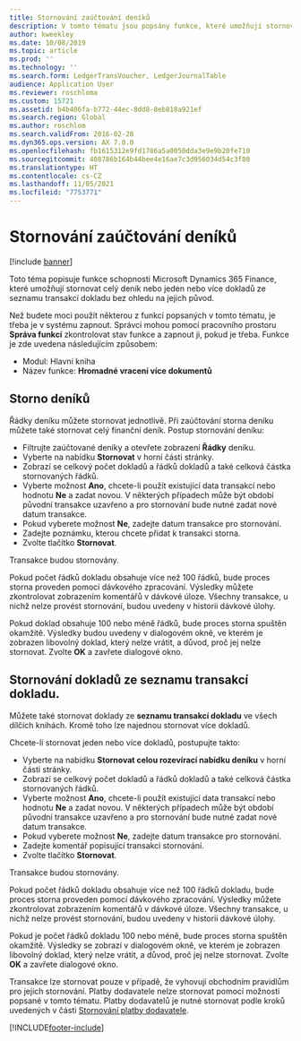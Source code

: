```yaml
---
title: Stornování zaúčtování deníků
description: V tomto tématu jsou popsány funkce, které umožňují stornovat doklady ze seznamu transakcí dokladu nebo z finančních deníků.
author: kweekley
ms.date: 10/08/2019
ms.topic: article
ms.prod: ''
ms.technology: ''
ms.search.form: LedgerTransVoucher, LedgerJournalTable
audience: Application User
ms.reviewer: roschloma
ms.custom: 15721
ms.assetid: b4b406fa-b772-44ec-8dd8-8eb818a921ef
ms.search.region: Global
ms.author: roschlom
ms.search.validFrom: 2016-02-28
ms.dyn365.ops.version: AX 7.0.0
ms.openlocfilehash: fb1615312e9fd1786a5a0050dda3e9e9b20fe710
ms.sourcegitcommit: 408786b164b44bee4e16ae7c3d956034d54c3f80
ms.translationtype: HT
ms.contentlocale: cs-CZ
ms.lasthandoff: 11/05/2021
ms.locfileid: "7753771"
---
```

# <a name="reverse-journal-posting"></a>Stornování zaúčtování deníků

[!include [banner](../includes/banner.md)]

Toto téma popisuje funkce schopnosti Microsoft Dynamics 365 Finance, které umožňují stornovat celý deník nebo jeden nebo více dokladů ze seznamu transakcí dokladu bez ohledu na jejich původ. 

Než budete moci použít některou z funkcí popsaných v tomto tématu, je třeba je v systému zapnout. Správci mohou pomocí pracovního prostoru **Správa funkcí** zkontrolovat stav funkce a zapnout ji, pokud je třeba. Funkce je zde uvedena následujícím způsobem:
 - Modul: Hlavní kniha
 - Název funkce: **Hromadné vracení více dokumentů**

## <a name="reversing-journals"></a>Storno deníků

Řádky deníku můžete stornovat jednotlivě. Při zaúčtování storna deníku můžete také stornovat celý finanční deník. Postup stornování deníku: 

- Filtrujte zaúčtované deníky a otevřete zobrazení **Řádky** deníku.
- Vyberte na nabídku **Stornovat** v horní části stránky.
- Zobrazí se celkový počet dokladů a řádků dokladů a také celková částka stornovaných řádků.
- Vyberte možnost **Ano**, chcete-li použít existující data transakcí nebo hodnotu **Ne** a zadat novou. V některých případech může být období původní transakce uzavřeno a pro stornování bude nutné zadat nové datum transakce.
- Pokud vyberete možnost **Ne**, zadejte datum transakce pro stornování. 
- Zadejte poznámku, kterou chcete přidat k transakci storna.
- Zvolte tlačítko **Stornovat**.

Transakce budou stornovány. 

Pokud počet řádků dokladu obsahuje více než 100 řádků, bude proces storna proveden pomocí dávkového zpracování. Výsledky můžete zkontrolovat zobrazením komentářů v dávkové úloze. Všechny transakce, u nichž nelze provést stornování, budou uvedeny v historii dávkové úlohy.

Pokud doklad obsahuje 100 nebo méně řádků, bude proces storna spuštěn okamžitě. Výsledky budou uvedeny v dialogovém okně, ve kterém je zobrazen libovolný doklad, který nelze vrátit, a důvod, proč jej nelze stornovat. Zvolte **OK** a zavřete dialogové okno.

## <a name="reversing-vouchers-from-the-voucher-transaction-list"></a>Stornování dokladů ze seznamu transakcí dokladu. 

Můžete také stornovat doklady ze **seznamu transakcí dokladu** ve všech dílčích knihách. Kromě toho lze najednou stornovat více dokladů. 

Chcete-li stornovat jeden nebo více dokladů, postupujte takto: 

- Vyberte na nabídku **Stornovat celou rozevírací nabídku deníku** v horní části stránky.
- Zobrazí se celkový počet dokladů a řádků dokladů a také celková částka stornovaných řádků.
- Vyberte možnost **Ano**, chcete-li použít existující data transakcí nebo hodnotu **Ne** a zadat novou. V některých případech může být období původní transakce uzavřeno a pro stornování bude nutné zadat nové datum transakce.
- Pokud vyberete možnost **Ne**, zadejte datum transakce pro stornování. 
- Zadejte komentář popisující transakci stornování.
- Zvolte tlačítko **Stornovat**.

Transakce budou stornovány. 

Pokud počet řádků dokladu obsahuje více než 100 řádků dokladu, bude proces storna proveden pomocí dávkového zpracování. Výsledky můžete zkontrolovat zobrazením komentářů v dávkové úloze. Všechny transakce, u nichž nelze provést stornování, budou uvedeny v historii dávkové úlohy.

Pokud je počet řádků dokladu 100 nebo méně, bude proces storna spuštěn okamžitě. Výsledky se zobrazí v dialogovém okně, ve kterém je zobrazen libovolný doklad, který nelze vrátit, a důvod, proč jej nelze stornovat. Zvolte **OK** a zavřete dialogové okno.

Transakce lze stornovat pouze v případě, že vyhovují obchodním pravidlům pro jejich stornování. Platby dodavatele nelze stornovat pomocí možnosti popsané v tomto tématu. Platby dodavatelů je nutné stornovat podle kroků uvedených v části [Stornování platby dodavatele](../accounts-payable/reverse-vendor-payment.md).



[!INCLUDE[footer-include](../../includes/footer-banner.md)]
